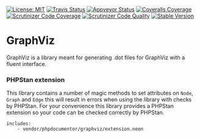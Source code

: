 [![License: MIT](https://img.shields.io/badge/License-MIT-yellow.svg)](https://opensource.org/licenses/MIT)
[![Travis Status](https://img.shields.io/travis/phpDocumentor/GraphViz.svg?label=Linux)](https://travis-ci.org/phpDocumentor/GraphViz)
[![Appveyor Status](https://img.shields.io/appveyor/ci/phpDocumentor/GraphViz.svg?label=Windows)](https://ci.appveyor.com/project/phpDocumentor/GraphViz/branch/master)
[![Coveralls Coverage](https://img.shields.io/coveralls/github/phpDocumentor/GraphViz.svg)](https://coveralls.io/github/phpDocumentor/GraphViz?branch=master)
[![Scrutinizer Code Coverage](https://img.shields.io/scrutinizer/coverage/g/phpDocumentor/GraphViz.svg)](https://scrutinizer-ci.com/g/phpDocumentor/GraphViz/?branch=master)
[![Scrutinizer Code Quality](https://img.shields.io/scrutinizer/g/phpDocumentor/GraphViz.svg)](https://scrutinizer-ci.com/g/phpDocumentor/GraphViz/?branch=master)
[![Stable Version](https://img.shields.io/packagist/v/phpDocumentor/GraphViz.svg)](https://packagist.org/packages/phpDocumentor/GraphViz)

GraphViz
========

GraphViz is a library meant for generating .dot files for GraphViz with a
fluent interface.


### PHPStan extension

This library contains a number of magic methods to set attributes on `Node`, `Graph` and `Edge`
this will result in errors when using the library with checks by PHPStan. For your convenience this
library provides a PHPStan extension so your code can be checked correctly by PHPStan.

```
includes:
    - vendor/phpdocumentor/graphviz/extension.neon
```
